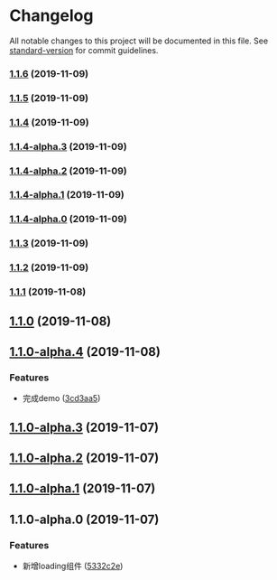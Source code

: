 # Changelog

All notable changes to this project will be documented in this file. See [standard-version](https://github.com/conventional-changelog/standard-version) for commit guidelines.

### [1.1.6](https://github.com/sixiaodong123/react-loading/compare/v1.1.5...v1.1.6) (2019-11-09)



### [1.1.5](https://github.com/sixiaodong123/react-loading/compare/v1.1.4...v1.1.5) (2019-11-09)



### [1.1.4](https://github.com/sixiaodong123/react-loading/compare/v1.1.4-alpha.2...v1.1.4) (2019-11-09)



### [1.1.4-alpha.3](https://github.com/sixiaodong123/react-loading/compare/v1.1.4-alpha.2...v1.1.4-alpha.3) (2019-11-09)



### [1.1.4-alpha.2](https://github.com/sixiaodong123/react-loading/compare/v1.1.4-alpha.0...v1.1.4-alpha.2) (2019-11-09)



### [1.1.4-alpha.1](https://github.com/sixiaodong123/react-loading/compare/v1.1.4-alpha.0...v1.1.4-alpha.1) (2019-11-09)



### [1.1.4-alpha.0](https://github.com/sixiaodong123/react-loading/compare/v1.1.3...v1.1.4-alpha.0) (2019-11-09)



### [1.1.3](https://github.com/sixiaodong123/react-loading/compare/v1.1.2...v1.1.3) (2019-11-09)



### [1.1.2](https://github.com/sixiaodong123/react-loading/compare/v1.1.1...v1.1.2) (2019-11-09)



### [1.1.1](https://github.com/sixiaodong123/react-loading/compare/v1.1.0-alpha.4...v1.1.1) (2019-11-08)



## [1.1.0](https://github.com/sixiaodong123/react-loading/compare/v1.1.0-alpha.4...v1.1.0) (2019-11-08)



## [1.1.0-alpha.4](https://github.com/sixiaodong123/react-loading/compare/v1.1.0-alpha.3...v1.1.0-alpha.4) (2019-11-08)


### Features

* 完成demo ([3cd3aa5](https://github.com/sixiaodong123/react-loading/commit/3cd3aa5))



## [1.1.0-alpha.3](https://github.com/sixiaodong123/react-loading/compare/v1.1.0-alpha.2...v1.1.0-alpha.3) (2019-11-07)



## [1.1.0-alpha.2](https://github.com/sixiaodong123/react-loading/compare/v1.1.0-alpha.1...v1.1.0-alpha.2) (2019-11-07)



## [1.1.0-alpha.1](https://github.com/sixiaodong123/react-loading/compare/v1.1.0-alpha.0...v1.1.0-alpha.1) (2019-11-07)



## 1.1.0-alpha.0 (2019-11-07)


### Features

* 新增loading组件 ([5332c2e](https://github.com/sixiaodong123/react-loading/commit/5332c2e))
